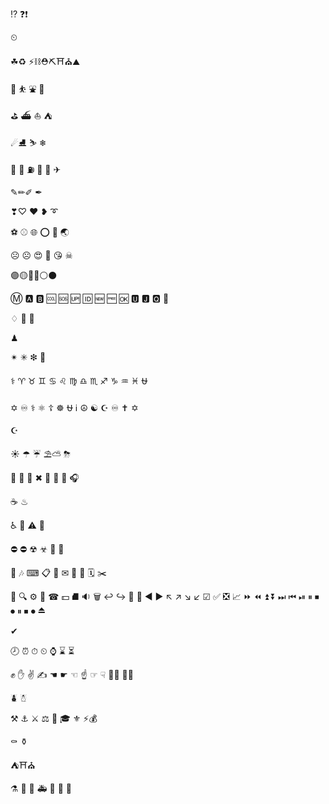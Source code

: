

 ⁉ ❓❗

⏲

☘♻
⚡⛓⛑⛏⛩⛪⛰

👥 ⛹ ⛲ 🎁

⛳ ⛴ ⛵  ⛺

☄⛸ ⛷ ❄

🚥 🚦 ⛽ 🚜 🚨 ✈ 

✎✏✐ ✒

❣♡ ❤ ❥ ➰

⚽ ⚾ 🌐 ⭕ 🎯 🌏

☹ ☹ 😍 🥰 😘 ☠

🟣🟡🔵🔴⚪⚫ 

Ⓜ 🅰 🅱 🆒 🆘 🆙 🆔 🆕 🆓 🆗
      🆄  🅹  🆀  🏻

♢ 🔸 🔹  

  ♟

✴ ✳ ❇ 🌟 

⚕ ♈ ♉ ♊ ♋ ♌ ♍ ♎ ♏ ♐ ♑ ♒ ♓ ⛎

✡ ♾ ⚕ ⚛ ☦ ☸ ⛎ ℹ ☮ ☯ ☪ ♾ ✝ ✡

☪

 ☀ ☂ ☔ ⛱⛅ ⛈

👣  🐝 👀    ✖   👾 📡  🔭  🎧

☕ ♨  

♿ 🚮
⚠️ 🚸

⛔ ⛔ ☢ ☣ 🚷 🚳 

🚏  🎶
⌨ 📋 📄 ✉  📖 📅 🗓 ✂ 

🔐 🔍 ⚙ 💼 ☎ 💵 ⛘ 🔉 🗑
↩ ↪ 🔁 🔄 ◀ ▶ ↖ ↗ ↘ ↙ ☑ ✅ ❎ 📈
⏩ ⏪ ⏫ ⏬ ⏭ ⏮ ⏯ ⏸ ⏹ ⏺ ⏸ ⏹ ⏺ ⏏

✔

🕗 ⏰ ⏱ ⏲ ⌚ ⌛ ⏳ 

✊ ✋ ✌ ✍ ☚ ☛ ☜ ☝ ☞ ☟ 👍🏻 👌🏻

  ⛇ ☃ 

⚒ ⚓ ⚔ ⚖  🎡 🎓 ⚜  ⚡💰

⚰ ⚱ 

⛺⛩⛪

⚗  🦠 💊 🚑 💉 🧻 🏥





